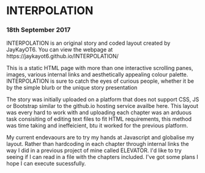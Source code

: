 <h1>INTERPOLATION</h1>			

<p>
<h3> 18th September 2017</h3>
INTERPOLATION is an original story and coded layout created by JayKayOT6. You can view the webpage at https://jaykayot6.github.io/INTERPOLATION/
				
This is a static HTML page with more than one interactive scrolling panes, images, various internal links and aesthetically appealing colour palette. INTERPOLATION is sure to catch the eyes of curious people, whether it be by the simple blurb or the unique story presentation<br>
				
The story was initially uploaded on a platform that does not support CSS, JS or Bootstrap similar to the github.io hosting service availbe here. This layout was every hard to work with and uploading each chapter was an arduous task consisiting of editing text files to fit HTML requirements, this method was time taking and ineffeicient, btu it worked for the previous platform.<br>
			
My current endevaours are to try my hands at Javascript and globalise my layout. Rather than hardcoding in each chapter through internal links the way I did in a previous project of mine called ELEVATOR. I'd like to try seeing if I can read in a file with the chapters included. I've got some plans I hope I can execute sucessfully. 		
</p>
